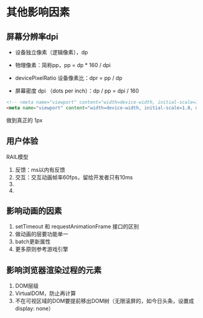 # 其他影响因素

## 屏幕分辨率dpi

- 设备独立像素（逻辑像素），dp

- 物理像素：简称pp，pp = dp * 160 / dpi

- devicePixelRatio 设备像素比：dpr = pp / dp

- 屏幕密度 dpi （dots per inch）：dp / pp = dpi / 160

```html
<!-- <meta name="viewport" content="width=device-width, initial-scale=1, maximum-scale=1"> -->
<meta name="viewport" content="width=device-width, initial-scale=1.0, maximum-scale=1.0,minimum-scale=1.0,user-scalable=0" />
```

做到真正的 1px

## 用户体验

RAIL模型

1. 反馈：ms以内有反馈
2. 交互：交互动画帧率60fps，留给开发者只有10ms
3. 
4. 

## 影响动画的因素

1. setTimeout 和 requestAnimationFrame 接口的区别
2. 做动画的层要功能单一
3. batch更新属性
4. 更多原则参考游戏引擎

## 影响浏览器渲染过程的元素

1. DOM层级
2. VirtualDOM，防止再计算
3. 不在可视区域的DOM要提前移出DOM树（无限滚屏的，如今日头条，设置成display: none）